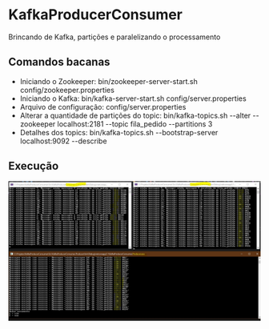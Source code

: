 # KafkaProducerConsumer
Brincando de Kafka, partições e paralelizando o processamento

## Comandos bacanas

* Iniciando o Zookeeper: bin/zookeeper-server-start.sh config/zookeeper.properties
* Iniciando o Kafka: bin/kafka-server-start.sh config/server.properties
* Arquivo de configuração: config/server.properties
* Alterar a quantidade de partições do topic: bin/kafka-topics.sh --alter --zookeeper localhost:2181 --topic fila_pedido --partitions 3
* Detalhes dos topics: bin/kafka-topics.sh --bootstrap-server localhost:9092 --describe

## Execução
![Executando o projeto](/images/Kafka-Executando.JPG)
